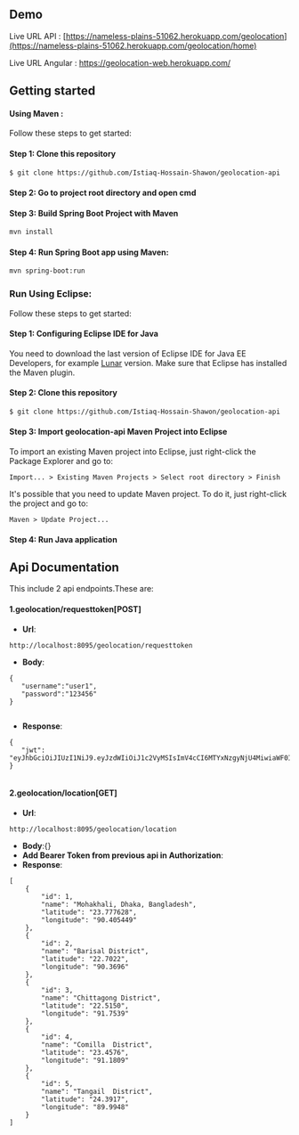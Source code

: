 
## Demo

Live URL API : [https://nameless-plains-51062.herokuapp.com/geolocation](https://nameless-plains-51062.herokuapp.com/geolocation/home) 

Live URL Angular : https://geolocation-web.herokuapp.com/


## Getting started


#### Using Maven :

Follow these steps to get started:

#### Step 1: Clone this repository

```bash
$ git clone https://github.com/Istiaq-Hossain-Shawon/geolocation-api 

```
#### Step 2: Go to project root directory and open cmd

#### Step 3: Build Spring Boot Project with Maven
```bash
mvn install 
```
#### Step 4: Run Spring Boot app using Maven:
```bash
mvn spring-boot:run

```
### Run Using Eclipse:

Follow these steps to get started:

#### Step 1: Configuring Eclipse IDE for Java

You need to download the last version of Eclipse IDE for Java EE Developers, for example [Lunar](https://www.eclipse.org/downloads/packages/eclipse-ide-java-ee-developers/lunasr2) version. Make sure that Eclipse has installed the Maven plugin.


#### Step 2: Clone this repository

```bash
$ git clone https://github.com/Istiaq-Hossain-Shawon/geolocation-api 

```

#### Step 3: Import geolocation-api  Maven Project into Eclipse

To import an existing Maven project into Eclipse, just right-click the Package Explorer and go to:

`
Import... > Existing Maven Projects > Select root directory > Finish
`

It's possible that you need to update Maven project. To do it, just right-click the project and go to:

`
Maven > Update Project...
`


#### Step 4: Run Java application

## Api Documentation

This include 2 api endpoints.These are:

#### 1.geolocation/requesttoken[POST]
 * **Url**:
```
http://localhost:8095/geolocation/requesttoken
```
 * **Body**:
 ```
 {
    "username":"user1",
    "password":"123456"
}
    
   ```
   * **Response**:
 ```
{
    "jwt": "eyJhbGciOiJIUzI1NiJ9.eyJzdWIiOiJ1c2VyMSIsImV4cCI6MTYxNzgyNjU4MiwiaWF0IjoxNjE3NzkwNTgyfQ.g1Z8_BxbTmq07vpsPU5ppuLSv8Mmqa2IAf445hI2BFQ"
}
    
   ```

#### 2.geolocation/location[GET]

* **Url**:
```
http://localhost:8095/geolocation/location
```
 * **Body**:{}
 * **Add Bearer Token from previous api in Authorization**:
 * **Response**:
 ```
 [
     {
         "id": 1,
         "name": "Mohakhali, Dhaka, Bangladesh",
         "latitude": "23.777628",
         "longitude": "90.405449"
     },
     {
         "id": 2,
         "name": "Barisal District",
         "latitude": "22.7022",
         "longitude": "90.3696"
     },
     {
         "id": 3,
         "name": "Chittagong District",
         "latitude": "22.5150",
         "longitude": "91.7539"
     },
     {
         "id": 4,
         "name": "Comilla  District",
         "latitude": "23.4576",
         "longitude": "91.1809"
     },
     {
         "id": 5,
         "name": "Tangail  District",
         "latitude": "24.3917",
         "longitude": "89.9948"
     }
 ]
    
   ```
